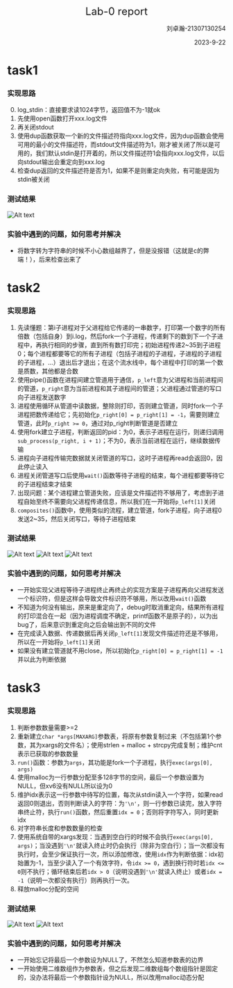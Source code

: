 <center><font size=5>Lab-0 report</font></center>
<p align='right'>刘卓瀚-21307130254</p>
<p align='right'>2023-9-22</p>

# task1
### 实现思路
0. log_stdin：直接要求读1024字节，返回值不为-1就ok
1. 先使用open函数打开xxx.log文件
2. 再关闭stdout
3. 使用dup函数获取一个新的文件描述符指向xxx.log文件，因为dup函数会使用可用的最小的文件描述符，而stdout文件描述符为1，刚才被关闭了所以是可用的，我们默认stdin是打开着的，所以文件描述符1会指向xxx.log文件，以后向stdout输出会重定向到xxx.log
4. 检查dup返回的文件描述符是否为1，如果不是则重定向失败，有可能是因为stdin被关闭
### 测试结果
![Alt text](588f88cda38e36dfaa26b283a0cf1ec.png)
### 实验中遇到的问题，如何思考并解决
- 将数字转为字符串的时候不小心数组越界了，但是没报错（这就是c的弊端！），后来检查出来了

# task2
### 实现思路
1. 先读懂题：第i子进程对于父进程给它传递的一串数字，打印第一个数字的所有倍数（包括自身）到i.log，然后fork一个子进程，传递剩下的数到下一个子进程中，再执行相同的步骤，直到所有数打印完；初始进程传递2~35到子进程0；每个进程都要等它的所有子进程（包括子进程的子进程，子进程的子进程的子进程，...）退出后才退出；在这个流水线中，每个进程中打印的第一个数是质数，其他都是合数
2. 使用pipe()函数在进程间建立管道用于通信，`p_left`意为父进程和当前进程间的管道，`p_right`意为当前进程和其子进程间的管道；父进程通过管道的写口向子进程发送数字
4. 进程使用循环从管道中读数据，整除则打印，否则建立管道，同时fork一个子进程把数传递给它；先初始化`p_right[0] = p_right[1] = -1`，需要则建立管道，此时`p_right >= 0`，通过对p_right判断管道是否建立
5. 使用fork建立子进程，判断返回的pid：为0，表示子进程在运行，则递归调用`sub_process(p_right, i + 1)`；不为0，表示当前进程在运行，继续数据传输
6. 进程向子进程传输完数据就关闭管道的写口，这时子进程再read会返回0，因此停止读入
7. 进程关闭管道写口后使用`wait()`函数等待子进程的结束，每个进程都要等待它的子进程结束才结束
8. 出现问题：某个进程建立管道失败，应该是文件描述符不够用了，考虑到子进程自始至终不需要向父进程传递信息，所以我们在一开始将`p_left[1]`关闭
9. `composites()`函数中，使用类似的流程，建立管道，fork子进程，向子进程0发送2~35，然后关闭写口，等待子进程结束
### 测试结果
![Alt text](aa57a139380f87a20644ee5b101610d.png)
![Alt text](559e8853998b16a02120edc9d5b1464.png)
![Alt text](ad6756a60be168b2c29b16dc10adada.png)
### 实验中遇到的问题，如何思考并解决
- 一开始实现父进程等待子进程终止再终止的实现方案是子进程再向父进程发送一个标识符，但是这样会导致文件标识符不够用，所以改用`wait()`函数
- 不知道为何没有输出，原来是重定向了，debug时取消重定向，结果所有进程的打印混合在一起（因为进程调度不确定，printf函数不是原子的），以为出bug了，后来意识到重定向之后会输出到不同的文件
- 在完成读入数据、传递数据后再关闭`p_left[1]`发现文件描述符还是不够用，所以在一开始将`p_left[1]`关闭
- 如果没有建立管道就不用close，所以初始化`p_right[0] = p_right[1] = -1`并以此为判断依据

# task3
### 实现思路
1. 判断参数数量需要>=2
2. 重新建立`char *args[MAXARG]`参数表，将原有参数复制过来（不包括第1个参数，其为xargs的文件名）；使用strlen + malloc + strcpy完成复制；维护cnt表示已获取的参数数量
3. `run()`函数：参数为`args`，其功能是fork一个子进程，执行`exec(args[0], args)`
4. 使用malloc为一行参数分配至多128字节的空间，最后一个参数设置为NULL，但xv6没有NULL所以设为0
5. 维护idx表示这一行参数中待写的位置，每次从stdin读入一个字符，如果read返回0则退出，否则判断读入的字符：为`'\n'`，则一行参数已读完，放入字符串终止符，执行`run()`函数，然后重置`idx = 0`；否则将字符写入，同时更新idx
6. 对字符串长度和参数数量的检查
7. 使用系统自带的xargs发现：当遇到空白行的时候不会执行`exec(args[0], args)`；当没遇到`'\n'`就读入终止时仍会执行（除非为空白行）；当一次都没有执行时，会至少保证执行一次，所以添加修改，使用`idx`作为判断依据：idx初始置为-1，当至少读入了一个有效字符，令`idx >= 0`，遇到换行符时若`idx <= 0`则不执行；循环结束后若`idx > 0`（说明没遇到`'\n'`就读入终止）或者`idx = -1`（说明一次都没有执行）则再执行一次。
8. 释放malloc分配的空间
### 测试结果
![Alt text](276da89fdafce4834d729df449ef1e5.png)
![Alt text](1695439378438.png)
### 实验中遇到的问题，如何思考并解决
- 一开始忘记将最后一个参数设为NULL了，不然怎么知道参数表的边界
- 一开始使用二维数组作为参数表，但之后发现二维数组每个数组指针是固定的，没办法将最后一个参数指针设为NULL，所以改用malloc动态分配